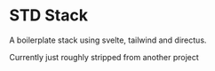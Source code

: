 # STD Stack
A boilerplate stack using svelte, tailwind and directus.

Currently just roughly stripped from another project